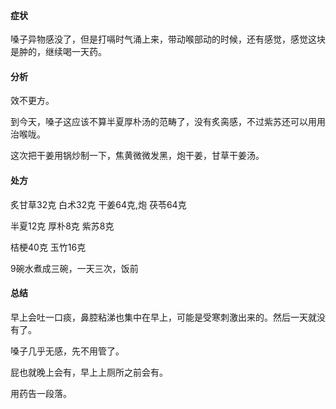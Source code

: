 #### 症状

嗓子异物感没了，但是打嗝时气涌上来，带动喉部动的时候，还有感觉，感觉这块是肿的，继续喝一天药。

#### 分析

效不更方。

到今天，嗓子这应该不算半夏厚朴汤的范畴了，没有炙脔感，不过紫苏还可以用用治喉咙。

这次把干姜用锅炒制一下，焦黄微微发黑，炮干姜，甘草干姜汤。

#### 处方

炙甘草32克 白术32克 干姜64克,炮 茯苓64克

半夏12克 厚朴8克 紫苏8克

桔梗40克 玉竹16克

9碗水煮成三碗，一天三次，饭前

#### 总结

早上会吐一口痰，鼻腔粘涕也集中在早上，可能是受寒刺激出来的。然后一天就没有了。

嗓子几乎无感，先不用管了。

屁也就晚上会有，早上上厕所之前会有。

用药告一段落。
